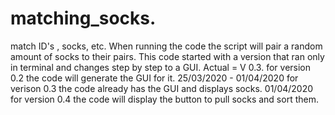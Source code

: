 # matching_socks.
match ID's , socks, etc.
When running the code the script will pair a random amount of socks to their pairs.
This code started with a version that ran only in terminal and changes step by step to a GUI. 
Actual = V 0.3.
for version 0.2 the code will generate the GUI for it.
25/03/2020 - 01/04/2020
for verison 0.3 the code already has the GUI and displays socks.
01/04/2020
for version 0.4 the code will display the button to pull socks and sort them.
